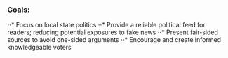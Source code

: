 
### Goals:

⋅⋅* Focus on local state politics
⋅⋅* Provide a reliable political feed for readers; reducing potential exposures to fake news
⋅⋅* Present fair-sided sources to avoid one-sided arguments
⋅⋅* Encourage and create informed knowledgeable voters
